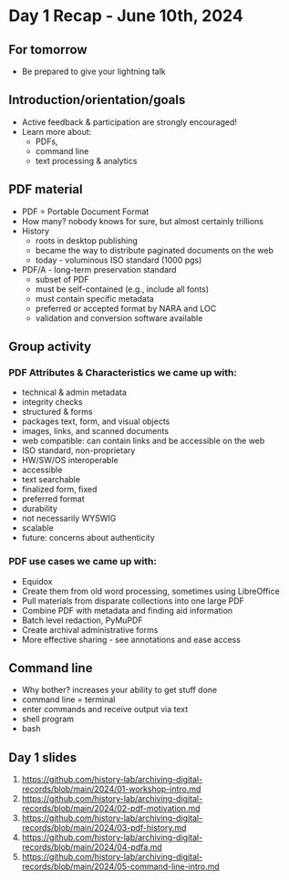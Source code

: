 # Day 1 Recap - June 10th, 2024
## For tomorrow
* Be prepared to give your lightning talk
## Introduction/orientation/goals
* Active feedback & participation are strongly encouraged!
* Learn more about: 
    - PDFs, 
    - command line 
    - text processing & analytics

## PDF material
* PDF = Portable Document Format
* How many? nobody knows for sure, but almost certainly trillions
* History
    * roots in desktop publishing
    * became the way to distribute paginated documents on the web
    * today - voluminous ISO standard (1000 pgs)
* PDF/A - long-term preservation standard
    * subset of PDF
    * must be self-contained (e.g., include all fonts)
    * must contain specific metadata 
    * preferred or accepted format by NARA and LOC
    * validation and conversion software available

## Group activity
### PDF Attributes & Characteristics we came up with:
* technical & admin metadata 
* integrity checks 
* structured & forms
* packages text, form, and visual objects
* images, links, and scanned documents
* web compatible: can contain links and be accessible on the web
* ISO standard, non-proprietary
* HW/SW/OS interoperable
* accessible
* text searchable
* finalized form, fixed
* preferred format
* durability
* not necessarily WYSWIG
* scalable
* future: concerns about authenticity

### PDF use cases we came up with:
* Equidox 
* Create them from old word processing, sometimes using LibreOffice
* Pull materials from disparate collections into one large PDF
* Combine PDF with metadata and finding aid information
* Batch level redaction, PyMuPDF
* Create archival administrative forms
* More effective sharing - see annotations and ease access

## Command line
* Why bother? increases your ability to get stuff done
* command line = terminal
* enter commands and receive output via text
* shell program
* bash

## Day 1 slides
1. https://github.com/history-lab/archiving-digital-records/blob/main/2024/01-workshop-intro.md
1. https://github.com/history-lab/archiving-digital-records/blob/main/2024/02-pdf-motivation.md
1. https://github.com/history-lab/archiving-digital-records/blob/main/2024/03-pdf-history.md
1. https://github.com/history-lab/archiving-digital-records/blob/main/2024/04-pdfa.md
1. https://github.com/history-lab/archiving-digital-records/blob/main/2024/05-command-line-intro.md

